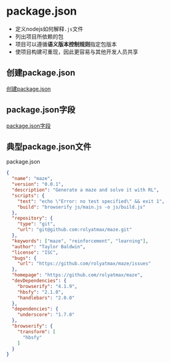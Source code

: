 # package.json

- 定义nodejs如何解释`.js`文件
- 列出项目所依赖的包
- 项目可以遵循**语义版本控制规则**指定包版本
- 使项目构建可重现，因此更容易与其他开发人员共享

## 创建package.json

[创建package.json](NodeJs_Create_Package_Json.md)

## package.json字段

[package.json字段](NodeJs_Package_Json_Field.md)

## 典型package.json文件

package.json

```json
{
  "name": "maze",
  "version": "0.0.1",
  "description": "Generate a maze and solve it with RL",
  "scripts": {
    "test": "echo \"Error: no test specified\" && exit 1",
    "build": "browserify js/main.js -o js/build.js"
  },
  "repository": {
    "type": "git",
    "url": "git@github.com:rolyatmax/maze.git"
  },
  "keywords": ["maze", "reinforcement", "learning"],
  "author": "Taylor Baldwin",
  "license": "ISC",
  "bugs": {
    "url": "https://github.com/rolyatmax/maze/issues"
  },
  "homepage": "https://github.com/rolyatmax/maze",
  "devDependencies": {
    "browserify": "4.1.9",
    "hbsfy": "2.1.0",
    "handlebars": "2.0.0"
  },
  "dependencies": {
    "underscore": "1.7.0"
  },
  "browserify": {
    "transform": [
      "hbsfy"
    ]
  }
}

```